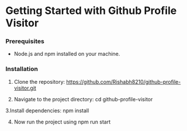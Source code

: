 # Getting Started with Github Profile Visitor

### Prerequisites

- Node.js and npm installed on your machine.

### Installation

1. Clone the repository:
   https://github.com/Rishabh8210/github-profile-visitor.git

2. Navigate to the project directory:
   cd github-profile-visitor

3.Install dependencies:
   npm install

4. Now run the project using
   npm run start
